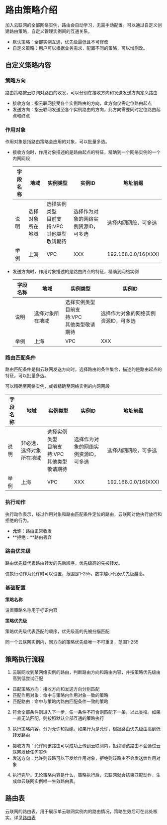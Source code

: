 # 路由策略介绍

加入云联网的全部网络实例，路由会自动学习，无需手动配置。可以通过自定义创建路由策略，自定义管理实例间的互通关系。

- 默认策略：全部实例互通，优先级最低且不可修改
- 自定义策略：用户可以根据业务需求，配置不同的策略，可以增删改。

## 自定义策略内容

### 策略方向

路由策略按云联网对路由的收发，可以分别在接收方向和发送发送方向定义路由

- 接收方向：指云联网接受各个实例路由的方向，此方向仅需定位路由起点
- 发送方向：指云联网发送至各个实例路由的方向，此方向需要同时定位路由起点和终点

### 作用对象

 作用对象是指路由策略会应用的对象，可以批量多选。 

- 接收方向时，作用对象描述的是路由起点的特征，精确到一个网络实例的一个内网网段

  | 字段名称 | 地域             | 实例类型                                             | 实例ID                               | 地址前缀             |
  | -------- | ---------------- | ---------------------------------------------------- | ------------------------------------ | -------------------- |
  | 说明     | 选择对象所在地域 | 选择实例类型<br />目前支持:VPC<br />其他类型敬请期待 | 选择作为对象的网络实例资源ID，可多选 | 选择内网网段，可多选 |
  | 举例     | 上海             | VPC                                                  | XXX                                  | 192.168.0.0/16(XXX)  |

- 发送方向时，作用对象描述的是路由终点的特征，精确到网络实例

  | 字段名称 | 地域             | 实例类型                                             | 实例ID                               |
  | -------- | ---------------- | ---------------------------------------------------- | ------------------------------------ |
  | 说明     | 选择对象所在地域 | 选择实例类型<br />目前支持:VPC<br />其他类型敬请期待 | 选择作为对象的网络实例资源ID，可多选 |
  | 举例     | 上海             | VPC                                                  | XXX                                  |

###  路由匹配条件

路由匹配条件是指云联网发送方向时，选择路由的条件集合，描述的是路由起点的特征，可以批量多选。

可以精确至网络实例，或者精确至网络实例的内网网段

| 字段名称 | 地域                     | 实例类型                                             | 实例ID                               | 地址前缀             |
| -------- | ------------------------ | ---------------------------------------------------- | ------------------------------------ | -------------------- |
| 说明     | 非必选，选择对象所在地域 | 选择实例类型<br />目前支持:VPC<br />其他类型敬请期待 | 选择作为对象的网络实例资源ID，可多选 | 选择内网网段，可多选 |
| 举例     | 上海                     | VPC                                                  | XXX                                  | 192.168.0.0/16(XXX)  |

### 执行动作

执行动作表示，经过作用对象和路由匹配条件定位的路由，云联网对他执行放行和拒绝的行为。

- **允许**：路由正常收发
- **拒绝：**路由丢弃

###  路由优先级

路由优先级代表路由转发的先后顺序，优先级高的先被转发。

仅执行动作为允许时可以设置，范围是1-255，数字越小代表优先级越高。

### 基础配置

**策略名称**

设置策略名称用于标识内容

**策略优先级**

策略优先级代表匹配的顺序，优先级高的先被扫描匹配

同一个云联网实例内，同方向的策略优先级唯一不可重复，范围1-255

## 策略执行流程

1. 云联网收到某网络实例的路由，判断路由方向和路由内容，并按策略优先级由高到低尝试匹配

- 匹配策略方向：接收方向和发送方向分别匹配
- 匹配作用对象：命中与策略内作用对象一致的策略
- 匹配路由：命中与策略内路由匹配条件一致的策略

2. 符合全部条件则进入下一步，任一条件不符合则匹配下一条，以此类推。如果一直无法匹配，则按照默认全部互通的策略执行

3. 执行策略内容。分为允许和拒绝，如果行为是允许，根据路由优先级由高到低转发路由

- 接收方向：允许则该路由可以成功上传到云联网内，拒绝则该路由不会通过云联网发给任何实例
- 发送方向：允许则该路可以下发给作用对象，拒绝则该路由不会发送给作用对象

4. 执行完毕。无论策略内容是什么，策略执行后，云联网就会结束匹配动作，生成单云联网实例唯一生效路由表。

## 路由表

云联网的路由表，用于展示单云联网实例内的路由情况，策略生效后可在此处核实。详见[路由表](https://docs.ucloud.cn/ugn/guide/flow/flow_map)

